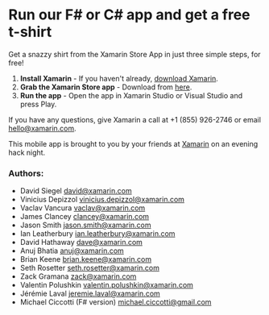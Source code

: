 Run our F# or C# app and get a free t-shirt
=============

Get a snazzy shirt from the Xamarin Store App in just three simple steps, for free!

1. __Install Xamarin__ - If you haven't already, [download Xamarin](http://www.xamarin.com/download).
2. __Grab the Xamarin Store app__ - Download from [here](https://github.com/xamarin/xamarin-store-app/archive/master.zip).
3. __Run the app__ - Open the app in Xamarin Studio or Visual Studio and press Play.

If you have any questions, give Xamarin a call at +1 (855) 926-2746 or email [hello@xamarin.com](mailto:hello@xamarin.com).


This mobile app is brought to you by your friends at [Xamarin](http://www.xamarin.com/) on an evening hack night.

### Authors:
- David Siegel <david@xamarin.com>
- Vinicius Depizzol <vinicius.depizzol@xamarin.com>
- Vaclav Vancura <vaclav@xamarin.com>
- James Clancey <clancey@xamarin.com>
- Jason Smith <jason.smith@xamarin.com>
- Ian Leatherbury <ian.leatherbury@xamarin.com>
- David Hathaway <dave@xamarin.com>
- Anuj Bhatia <anuj@xamarin.com>
- Brian Keene <brian.keene@xamarin.com>
- Seth Rosetter <seth.rosetter@xamarin.com>
- Zack Gramana <zack@xamarin.com>
- Valentin Polushkin <valentin.polushkin@xamarin.com>
- Jérémie Laval <jeremie.laval@xamarin.com>
- Michael Ciccotti (F# version) <michael.ciccotti@gmail.com> 
